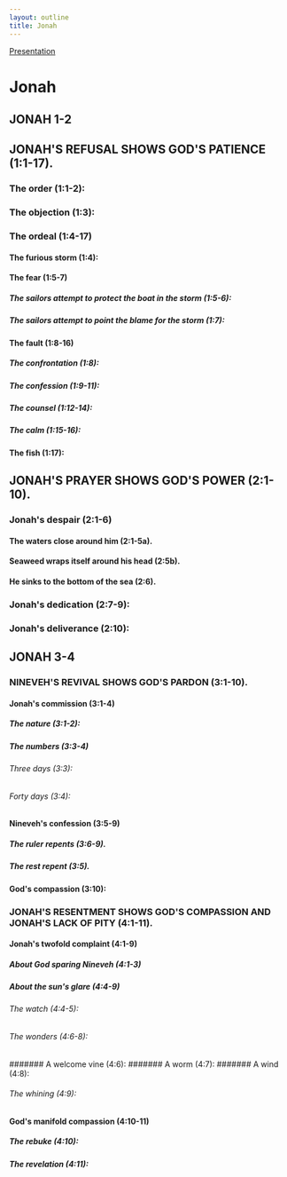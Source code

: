 ```yaml
---
layout: outline
title: Jonah
---
```

[Presentation](/Expository/ODP/Jonah/Jonah.odp)
# Jonah
## JONAH 1-2
## JONAH\'S REFUSAL SHOWS GOD\'S PATIENCE (1:1-17). 
### The order (1:1-2): 
### The objection (1:3): 
### The ordeal (1:4-17) 
####  The furious storm (1:4): 
####  The fear (1:5-7) 
#####  The sailors attempt to protect the boat in the storm (1:5-6): 
#####  The sailors attempt to point the blame for the storm (1:7): 
####  The fault (1:8-16) 
#####  The confrontation (1:8): 
#####  The confession (1:9-11): 
#####  The counsel (1:12-14): 
#####  The calm (1:15-16): 
####  The fish (1:17): 
## JONAH\'S PRAYER SHOWS GOD\'S POWER (2:1-10). 
### Jonah\'s despair (2:1-6) 
####  The waters close around him (2:1-5a). 
####  Seaweed wraps itself around his head (2:5b). 
####  He sinks to the bottom of the sea (2:6). 
### Jonah\'s dedication (2:7-9): 
### Jonah\'s deliverance (2:10): 
## JONAH 3-4
### NINEVEH\'S REVIVAL SHOWS GOD\'S PARDON (3:1-10). 
####  Jonah\'s commission (3:1-4) 
#####  The nature (3:1-2): 
#####  The numbers (3:3-4) 
######  Three days (3:3): 
######  Forty days (3:4): 
####  Nineveh\'s confession (3:5-9) 
#####  The ruler repents (3:6-9). 
#####  The rest repent (3:5). 
####  God\'s compassion (3:10): 
### JONAH\'S RESENTMENT SHOWS GOD\'S COMPASSION AND JONAH\'S LACK OF PITY (4:1-11). 
####  Jonah\'s twofold complaint (4:1-9) 
#####  About God sparing Nineveh (4:1-3) 
#####  About the sun\'s glare (4:4-9) 
######  The watch (4:4-5): 
######  The wonders (4:6-8): 
#######  A welcome vine (4:6): 
#######  A worm (4:7): 
#######  A wind (4:8): 
######  The whining (4:9): 
####  God\'s manifold compassion (4:10-11) 
#####  The rebuke (4:10): 
#####  The revelation (4:11): 
